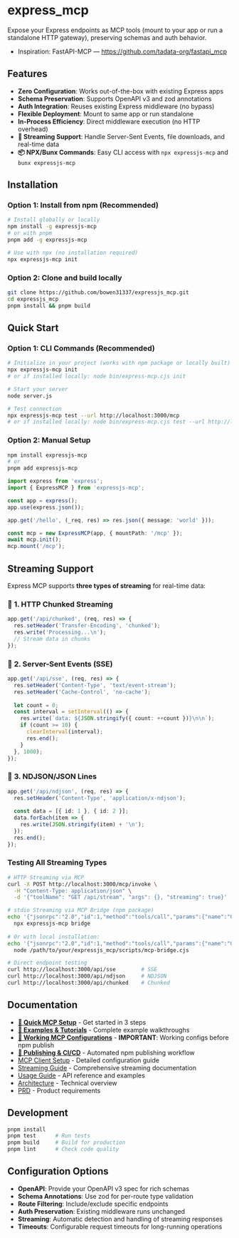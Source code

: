 # express_mcp

Expose your Express endpoints as MCP tools (mount to your app or run a standalone HTTP gateway), preserving schemas and auth behavior.

- Inspiration: FastAPI-MCP — https://github.com/tadata-org/fastapi_mcp

## Features

- **Zero Configuration**: Works out-of-the-box with existing Express apps
- **Schema Preservation**: Supports OpenAPI v3 and zod annotations
- **Auth Integration**: Reuses existing Express middleware (no bypass)
- **Flexible Deployment**: Mount to same app or run standalone
- **In-Process Efficiency**: Direct middleware execution (no HTTP overhead)
- **🚀 Streaming Support**: Handle Server-Sent Events, file downloads, and real-time data
- **📦 NPX/Bunx Commands**: Easy CLI access with `npx expressjs-mcp` and `bunx expressjs-mcp`

## Installation

### Option 1: Install from npm (Recommended)
```bash
# Install globally or locally
npm install -g expressjs-mcp
# or with pnpm
pnpm add -g expressjs-mcp

# Use with npx (no installation required)
npx expressjs-mcp init
```

### Option 2: Clone and build locally
```bash
git clone https://github.com/bowen31337/expressjs_mcp.git
cd expressjs_mcp
pnpm install && pnpm build
```

## Quick Start

### Option 1: CLI Commands (Recommended)
```bash
# Initialize in your project (works with npm package or locally built)
npx expressjs-mcp init
# or if installed locally: node bin/express-mcp.cjs init

# Start your server
node server.js

# Test connection
npx expressjs-mcp test --url http://localhost:3000/mcp
# or if installed locally: node bin/express-mcp.cjs test --url http://localhost:3000/mcp
```

### Option 2: Manual Setup
```bash
npm install expressjs-mcp
# or
pnpm add expressjs-mcp
```

```ts
import express from 'express';
import { ExpressMCP } from 'expressjs-mcp';

const app = express();
app.use(express.json());

app.get('/hello', (_req, res) => res.json({ message: 'world' }));

const mcp = new ExpressMCP(app, { mountPath: '/mcp' });
await mcp.init();
mcp.mount('/mcp');
```

## Streaming Support

Express MCP supports **three types of streaming** for real-time data:

### 🌊 **1. HTTP Chunked Streaming**
```ts
app.get('/api/chunked', (req, res) => {
  res.setHeader('Transfer-Encoding', 'chunked');
  res.write('Processing...\n');
  // Stream data in chunks
});
```

### 📡 **2. Server-Sent Events (SSE)**
```ts
app.get('/api/sse', (req, res) => {
  res.setHeader('Content-Type', 'text/event-stream');
  res.setHeader('Cache-Control', 'no-cache');
  
  let count = 0;
  const interval = setInterval(() => {
    res.write(`data: ${JSON.stringify({ count: ++count })}\n\n`);
    if (count >= 10) {
      clearInterval(interval);
      res.end();
    }
  }, 1000);
});
```

### 📄 **3. NDJSON/JSON Lines**
```ts
app.get('/api/ndjson', (req, res) => {
  res.setHeader('Content-Type', 'application/x-ndjson');
  
  const data = [{ id: 1 }, { id: 2 }];
  data.forEach(item => {
    res.write(JSON.stringify(item) + '\n');
  });
  res.end();
});
```

### **Testing All Streaming Types**

```bash
# HTTP Streaming via MCP
curl -X POST http://localhost:3000/mcp/invoke \
  -H "Content-Type: application/json" \
  -d '{"toolName": "GET /api/stream", "args": {}, "streaming": true}'

# stdio Streaming via MCP Bridge (npm package)
echo '{"jsonrpc":"2.0","id":1,"method":"tools/call","params":{"name":"GET /api/ndjson","arguments":{"_streaming":true}}}' | \
  npx expressjs-mcp bridge
  
# Or with local installation:
echo '{"jsonrpc":"2.0","id":1,"method":"tools/call","params":{"name":"GET /api/ndjson","arguments":{"_streaming":true}}}' | \
  node /path/to/your/expressjs_mcp/scripts/mcp-bridge.cjs

# Direct endpoint testing
curl http://localhost:3000/api/sse        # SSE
curl http://localhost:3000/api/ndjson     # NDJSON
curl http://localhost:3000/api/chunked    # Chunked
```

## Documentation

- [**🚀 Quick MCP Setup**](docs/QUICK_MCP_SETUP.md) - Get started in 3 steps
- [**📁 Examples & Tutorials**](examples/README.md) - Complete example walkthroughs
- [**🔧 Working MCP Configurations**](docs/WORKING_MCP_CONFIG.md) - **IMPORTANT**: Working configs before npm publish
- [**🚀 Publishing & CI/CD**](docs/PUBLISHING.md) - Automated npm publishing workflow
- [MCP Client Setup](docs/MCP_CLIENT_SETUP.md) - Detailed configuration guide
- [Streaming Guide](docs/STREAMING.md) - Comprehensive streaming documentation
- [Usage Guide](docs/USAGE.md) - API reference and examples
- [Architecture](docs/ARCHITECTURE.md) - Technical overview
- [PRD](docs/PRD.md) - Product requirements

## Development

```bash
pnpm install
pnpm test      # Run tests
pnpm build     # Build for production
pnpm lint      # Check code quality
```

## Configuration Options

- **OpenAPI**: Provide your OpenAPI v3 spec for rich schemas
- **Schema Annotations**: Use zod for per-route type validation
- **Route Filtering**: Include/exclude specific endpoints
- **Auth Preservation**: Existing middleware runs unchanged
- **Streaming**: Automatic detection and handling of streaming responses
- **Timeouts**: Configurable request timeouts for long-running operations
